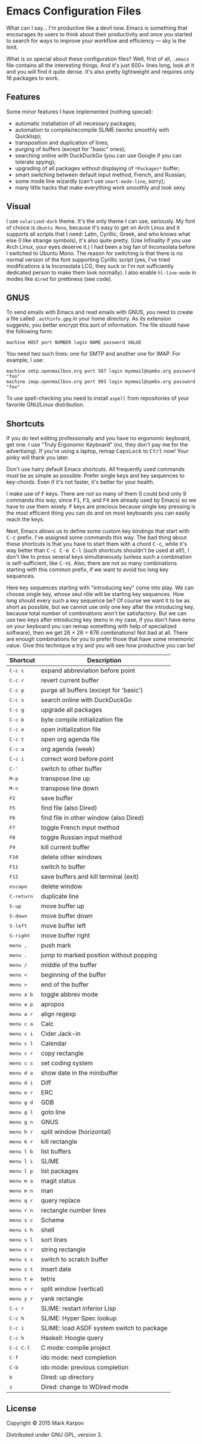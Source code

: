 # Emacs Configuration Files

What can I say… I'm productive like a devil now. Emacs is something that
encourages its users to think about their productivity and once you started
to search for ways to improve your workflow and efficiency — sky is the
limit.

What is so special about these configuration files? Well, first of all,
`.emacs` file contains all the interesting things. And it's just 600+ lines
long, look at it and you will find it quite dense. It's also pretty
lightweight and requires only 16 packages to work.

## Features

Some minor features I have implemented (nothing special):

* automatic installation of all necessary packages;
* automation to compile/recompile SLIME (works smoothly with Quicklisp);
* transposition and duplication of lines;
* purging of buffers (except for "basic" ones);
* searching online with DuckDuckGo (you can use Google if you can tolerate
  spying);
* upgrading of all packages without displaying of `*Packages*` buffer;
* smart switching between default input method, French, and Russian;
* some mode line wizardly (can't use `smart-mode-line`, sorry);
* many little hacks that make everything work smoothly and look sexy.

## Visual

I use `solarized-dark` theme. It's the only theme I can use, seriously. My
font of choice is `Ubuntu Mono`, because it's easy to get on Arch Linux and
it supports all scripts that I need: Latin, Cyrillic, Greek, and who knows
what else (I like strange symbols), it's also quite pretty. (Use Infinality
if you use Arch Linux, your eyes deserve it.) I had been a big fan of
Inconsolata before I switched to Ubuntu Mono. The reason for switching is
that there is no normal version of the font supporting Cyrillic script (yes,
I've tried modifications à la Inconsolata LCG, they suck or I'm not
sufficiently dedicated person to make them look normally). I also enable
`hl-line-mode` in modes like `dired` for prettiness (see code).

## GNUS

To send emails with Emacs and read emails with GNUS, you need to create a
file called `.authinfo.gpg` in your home directory. As its extension
suggests, you better encrypt this sort of information. The file should have
the following form:

```
machine HOST port NUMBER login NAME password VALUE
```

You need two such lines: one for SMTP and another one for IMAP. For example,
I use:

```
machine smtp.openmailbox.org port 587 login myemail@opmbx.org password "foo"
machine imap.openmailbox.org port 993 login myemail@opmbx.org password "foo"
```

To use spell-checking you need to install `aspell` from repositories of your
favorite GNU/Linux distribution.

## Shortcuts

If you do text editing professionally and you have no ergonomic keyboard,
get one. I use "Truly Ergonomic Keyboard" (no, they don't pay me for the
advertising). If you're using a laptop, remap <kbd>CapsLock</kbd> to
<kbd>Ctrl</kbd> now! Your pinky will thank you later.

Don't use hairy default Emacs shortcuts. All frequently used commands must
be as simple as possible. Prefer single keys and key sequences to
key-chords. Even if it's not faster, it's better for your health.

I make use of <kbd>F</kbd> keys. There are not so many of them (I could bind
only 9 commands this way, since <kbd>F1</kbd>, <kbd>F3</kbd>, and
<kbd>F4</kbd> are already used by Emacs) so we have to use them
wisely. <kbd>F</kbd> keys are precious because single key pressing is the
most efficient thing you can do and on most keyboards you can easily reach
the keys.

Next, Emacs allows us to define some custom key bindings that start with
<kbd>C-c</kbd> prefix. I've assigned some commands this way. The bad thing
about these shortcuts is that you have to start them with a chord
<kbd>C-c</kbd>, while it's way better than <kbd>C-c C-o C-l</kbd> (such
shortcuts shouldn't be used at all!), I don't like to press several keys
simultaneously (unless such a combination is self-sufficient, like
<kbd>C-n</kbd>). Also, there are not so many combinations starting with this
common prefix, if we want to avoid too long key sequences.

Here key sequences starting with "introducing key" come into play. We can
choose single key, whose seul rôle will be starting key sequences. How long
should every such a key sequence be?  Of course we want it to be as short as
possible, but we cannot use only one key after the introducing key, because
total number of combinations won't be satisfactory. But we can use two keys
after introducing key (<kbd>menu</kbd> in my case, if you don't have
<kbd>menu</kbd> on your keyboard you can remap something with help of
specialized software), then we get 26 × 26 = 676 combinations! Not bad at
all. There are enough combinations for you to prefer those that have some
mnemonic value. Give this technique a try and you will see how productive
you can be!

Shortcut            | Description
--------            | -----------
<kbd>C-c c</kbd>    | expand abbreviation before point
<kbd>C-c r</kbd>    | revert current buffer
<kbd>C-c p</kbd>    | purge all buffers (except for 'basic')
<kbd>C-c s</kbd>    | search online with DuckDuckGo
<kbd>C-c g</kbd>    | upgrade all packages
<kbd>C-c b</kbd>    | byte compile initialization file
<kbd>C-c e</kbd>    | open initialization file
<kbd>C-c t</kbd>    | open org agenda file
<kbd>C-c a</kbd>    | org agenda (week)
<kbd>C-c i</kbd>    | correct word before point
<kbd>C-'</kbd>      | switch to other buffer
<kbd>M-p</kbd>      | transpose line up
<kbd>M-n</kbd>      | transpose line down
<kbd>F2</kbd>       | save buffer
<kbd>F5</kbd>       | find file (also Dired)
<kbd>F6</kbd>       | find file in other window (also Dired)
<kbd>F7</kbd>       | toggle French input method
<kbd>F8</kbd>       | toggle Russian input method
<kbd>F9</kbd>       | kill current buffer
<kbd>F10</kbd>      | delete other windows
<kbd>F11</kbd>      | switch to buffer
<kbd>F12</kbd>      | save buffers and kill terminal (exit)
<kbd>escape</kbd>   | delete window
<kbd>C-return</kbd> | duplicate line
<kbd>S-up</kbd>     | move buffer up
<kbd>S-down</kbd>   | move buffer down
<kbd>S-left</kbd>   | move buffer left
<kbd>S-right</kbd>  | move buffer right
<kbd>menu ,</kbd>   | push mark
<kbd>menu .</kbd>   | jump to marked position without popping
<kbd>menu /</kbd>   | middle of the buffer
<kbd>menu <</kbd>   | beginning of the buffer
<kbd>menu ></kbd>   | end of the buffer
<kbd>menu a b</kbd> | toggle abbrev mode
<kbd>menu a p</kbd> | apropos
<kbd>menu a r</kbd> | align regexp
<kbd>menu c a</kbd> | Calc
<kbd>menu c i</kbd> | Cider Jack-in
<kbd>menu c l</kbd> | Calendar
<kbd>menu c r</kbd> | copy rectangle
<kbd>menu c s</kbd> | set coding system
<kbd>menu d a</kbd> | show date in the minibuffer
<kbd>menu d i</kbd> | Diff
<kbd>menu e r</kbd> | ERC
<kbd>menu g d</kbd> | GDB
<kbd>menu g l</kbd> | goto line
<kbd>menu g n</kbd> | GNUS
<kbd>menu h r</kbd> | split window (horizontal)
<kbd>menu k r</kbd> | kill rectangle
<kbd>menu l b</kbd> | list buffers
<kbd>menu l i</kbd> | SLIME
<kbd>menu l p</kbd> | list packages
<kbd>menu m a</kbd> | magit status
<kbd>menu m n</kbd> | man
<kbd>menu q r</kbd> | query replace
<kbd>menu r n</kbd> | rectangle number lines
<kbd>menu s c</kbd> | Scheme
<kbd>menu s h</kbd> | shell
<kbd>menu s l</kbd> | sort lines
<kbd>menu s r</kbd> | string rectangle
<kbd>menu s s</kbd> | switch to scratch buffer
<kbd>menu s t</kbd> | insert date
<kbd>menu t e</kbd> | tetris
<kbd>menu v r</kbd> | split window (vertical)
<kbd>menu y r</kbd> | yank rectangle
<kbd>C-c r</kbd>    | SLIME: restart inferior Lisp
<kbd>C-c h</kbd>    | SLIME: Hyper Spec lookup
<kbd>C-c i</kdb>    | SLIME: load ASDF system switch to package
<kbd>C-c h</kbd>    | Haskell: Hoogle query
<kbd>C-c C-l</kbd>  | C mode: compile project
<kbd>C-f</kbd>      | ido mode: next completion
<kbd>C-b</kbd>      | ido mode: previous completion
<kbd>b</kbd>        | Dired: up directory
<kbd>z</kbd>        | Dired: change to WDired mode

## License

Copyright © 2015 Mark Karpov

Distributed under GNU GPL, version 3.
